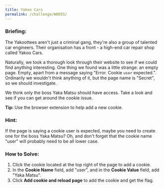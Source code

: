 ```yaml
---
title: Yakoo Cars
permalink: /challenge/W0055/
---
```


### Briefing: 
The Yakoottees aren't just a criminal gang, they're also a group of talented car engineers. Their organisation has a front - a high-end car repair shop called Yakoo Cars.

Naturally, we took a thorough look through their website to see if we could find anything interesting. One thing we found was a little strange: an empty page. Empty, apart from a message saying "Error. Cookie `user` expected.". Ordinarily we wouldn't think anything of it, but the page name is "Secret", so we should investigate.

We think only the boss Yaka Matsu should have access. Take a look and see if you can get around the cookie issue.

**Tip:** Use the browser extension to help add a new cookie.

### Hint:
If the page is saying a cookie user is expected, maybe you need to create one for the boss Yaka Matsu? Oh, and don't forget that the cookie name "user" will probably need to be all lower case.

### How to Solve: 
1. Click the cookie located at the top right of the page to add a cookie.
2. In the **Cookie Name** field, add "user", and in the **Cookie Value** field, add "Yaka Matsu".
3. Click **Add cookie and reload page** to add the cookie and get the flag.